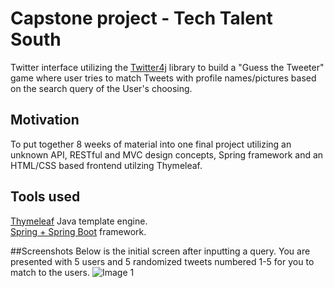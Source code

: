 # Capstone project - Tech Talent South
Twitter interface utilizing the [Twitter4j](http://twitter4j.org/en/index.html) library to build a  "Guess the Tweeter" game where user tries to match Tweets with profile names/pictures based on the search query of the User's choosing.   


## Motivation
To put together 8 weeks of material into one final project utilizing an unknown API, RESTful and MVC design concepts, Spring framework and an HTML/CSS based frontend utilzing Thymeleaf. 


## Tools used
[Thymeleaf](https://www.thymeleaf.org/) Java template engine.  
[Spring + Spring Boot](https://spring.io/projects/spring-boot) framework.

##Screenshots
Below is the initial screen after inputting a query. You are presented with 5 users and 5 randomized tweets numbered 1-5 for you to match to the users. 
![Image 1](https://github.com/WGlaser/TTSTwitterCapstone/blob/master/Readme1.jpg&s=50)


